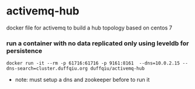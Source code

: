 # activemq-hub
docker file for activemq to build a hub topology based on centos 7

### run a container with no data replicated only using leveldb for persistence

```
docker run -it --rm -p 61716:61716 -p 9161:8161  --dns=10.0.2.15 --dns-search=cluster.duffqiu.org duffqiu/activemq-hub
```

- note: must setup a dns and zookeeper before to run it
